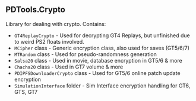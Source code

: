 ## PDTools.Crypto
Library for dealing with crypto. Contains:
* `GT4ReplayCrypto` - Used for decrypting GT4 Replays, but unfinished due to weird PS2 floats involved.
* `MCipher` class - Generic encryption class, also used for saves (GT5/6/7)
* `MTRandom` class - Used for pseudo-randomness generation
* `Salsa20` class - Used in movie, database encryption in GT5/6 & more
* `Chacha20` class - Used in GT7 volume & more
* `PDIPFSDownloaderCrypto` class - Used for GT5/6 online patch update encryption
* `SimulationInterface` folder - Sim Interface encryption handling for GT6, GTS, GT7
